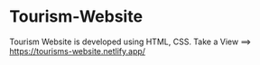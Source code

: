 # Tourism-Website
Tourism Website is developed using HTML, CSS.
Take a View ==> https://tourisms-website.netlify.app/
